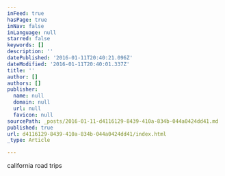```yaml
---
inFeed: true
hasPage: true
inNav: false
inLanguage: null
starred: false
keywords: []
description: ''
datePublished: '2016-01-11T20:40:21.096Z'
dateModified: '2016-01-11T20:40:01.337Z'
title: ''
author: []
authors: []
publisher:
  name: null
  domain: null
  url: null
  favicon: null
sourcePath: _posts/2016-01-11-d4116129-8439-410a-834b-044a0424dd41.md
published: true
url: d4116129-8439-410a-834b-044a0424dd41/index.html
_type: Article

---
```

california road trips